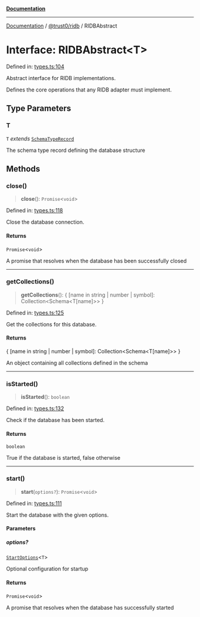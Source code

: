 [**Documentation**](../../../README.md)

***

[Documentation](../../../README.md) / [@trust0/ridb](../README.md) / RIDBAbstract

# Interface: RIDBAbstract\<T\>

Defined in: [types.ts:104](https://github.com/trust0-project/RIDB/blob/1178ca486da4caadbba0b876f695393e5ef3243c/packages/ridb/src/types.ts#L104)

Abstract interface for RIDB implementations.

Defines the core operations that any RIDB adapter must implement.

## Type Parameters

### T

`T` *extends* [`SchemaTypeRecord`](https://github.com/trust0-project/RIDB/blob/main/docs/%40trust0/ridb-core/type-aliases/SchemaTypeRecord.md)

The schema type record defining the database structure

## Methods

### close()

> **close**(): `Promise`\<`void`\>

Defined in: [types.ts:118](https://github.com/trust0-project/RIDB/blob/1178ca486da4caadbba0b876f695393e5ef3243c/packages/ridb/src/types.ts#L118)

Close the database connection.

#### Returns

`Promise`\<`void`\>

A promise that resolves when the database has been successfully closed

***

### getCollections()

> **getCollections**(): \{ \[name in string \| number \| symbol\]: Collection\<Schema\<T\[name\]\>\> \}

Defined in: [types.ts:125](https://github.com/trust0-project/RIDB/blob/1178ca486da4caadbba0b876f695393e5ef3243c/packages/ridb/src/types.ts#L125)

Get the collections for this database.

#### Returns

\{ \[name in string \| number \| symbol\]: Collection\<Schema\<T\[name\]\>\> \}

An object containing all collections defined in the schema

***

### isStarted()

> **isStarted**(): `boolean`

Defined in: [types.ts:132](https://github.com/trust0-project/RIDB/blob/1178ca486da4caadbba0b876f695393e5ef3243c/packages/ridb/src/types.ts#L132)

Check if the database has been started.

#### Returns

`boolean`

True if the database is started, false otherwise

***

### start()

> **start**(`options?`): `Promise`\<`void`\>

Defined in: [types.ts:111](https://github.com/trust0-project/RIDB/blob/1178ca486da4caadbba0b876f695393e5ef3243c/packages/ridb/src/types.ts#L111)

Start the database with the given options.

#### Parameters

##### options?

[`StartOptions`](../type-aliases/StartOptions.md)\<`T`\>

Optional configuration for startup

#### Returns

`Promise`\<`void`\>

A promise that resolves when the database has successfully started
